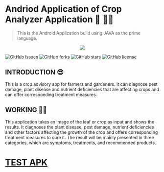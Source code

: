 # Andriod Application of Crop Analyzer Application 🍂 👩‍🌾
> This is the Android Application build using JAVA as the prime language.

<p align="center">
    <img src="https://user-images.githubusercontent.com/49617450/79211156-7a7b8980-7e63-11ea-93cd-ed60dbff6ff7.png">
</p>




[![GitHub issues](https://img.shields.io/github/issues/CropAi/Android-Application)](https://github.com/CropAi/Backend/issues)  [![GitHub forks](https://img.shields.io/github/forks/CropAi/Android-Application)](https://github.com/CropAi/Backend/network)  [![GitHub stars](https://img.shields.io/github/stars/CropAi/Android-Application)](https://github.com/CropAi/Backend/stargazers)  [![GitHub license](https://img.shields.io/github/license/CropAi/Android-Application)](https://github.com/CropAi/Backend)


## INTRODUCTION 😎
This is a crop advisory app for farmers and gardeners. It can diagnose pest damage, plant disease and nutrient deficiencies that are affecting crops and can offer corresponding treatment measures.

## WORKING 👨‍💻 

This application takes an image of the leaf or crop as input and shows the results. It diagnoses the plant disease, pest damage, nutrient deficiencies and other factors affecting the growth of the crop and offers corresponding treatment measures to cure it. The result will be mainly presented in three categories, which are symptoms, treatments, and recommended products.


# <a href="https://drive.google.com/open?id=1doS1DcylZ-UBj6cjzKr0FC12KhWup5f3">TEST APK</a>
